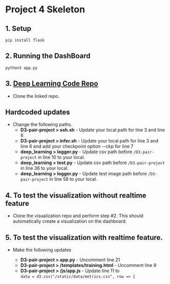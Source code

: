 # **Project 4 Skeleton**

## 1. Setup
```
pip install flask
```

## 2. Running the DashBoard
```
python3 app.py
```

## 3. [Deep Learning Code Repo](https://github.com/saandeepa93/project4UI.git)

* Clone the linked repo.

## **Hardcoded updates**
* Change the following paths.
    + **D3-pair-project > ssh.sh** - Update your local path for line 3 and line 6
    + **D3-pair-project > infer.sh** - Update your local path for line 3 and line 6 and add your checkpoint option --ckp for line 7
    + **deep_learning > logger.py** - Update csv path before ```/D3-pair-project``` in line 10 to your local.
    + **deep_learning > test.py** - Update csv path before ```/D3-pair-project``` in line 36 to your local.
    + **deep_learning > logger.py** - Update test image path before ```/D3-pair-project``` in line 58 to your local.

## **4. To test the visualization without realtime feature**
* Clone the visualization repo and perform step #2. This should automatically create a visualization on the dashboard.

## **5. To test the visualization with realtime feature.**
* Make the following updates

    + **D3-pair-project > app.py** - Uncomment line 21
    + **D3-pair-project > /templates/training.html** - Uncomment line 9
    + **D3-pair-project > /js/app.js** - Update line 11 to \
    ```data = d3.csv("/static/data/metrics.csv", row => {```
